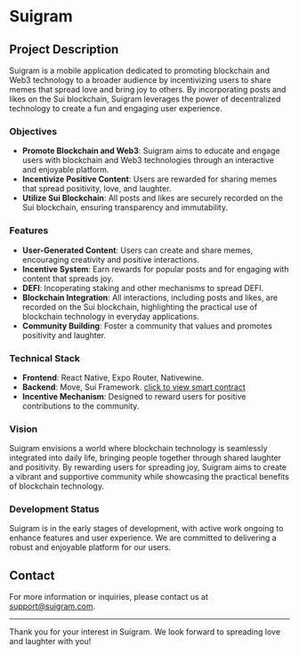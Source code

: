 # Suigram

## Project Description

Suigram is a mobile application dedicated to promoting blockchain and Web3 technology to a broader audience by incentivizing users to share memes that spread love and bring joy to others. By incorporating posts and likes on the Sui blockchain, Suigram leverages the power of decentralized technology to create a fun and engaging user experience.

### Objectives

- **Promote Blockchain and Web3**: Suigram aims to educate and engage users with blockchain and Web3 technologies through an interactive and enjoyable platform.
- **Incentivize Positive Content**: Users are rewarded for sharing memes that spread positivity, love, and laughter.
- **Utilize Sui Blockchain**: All posts and likes are securely recorded on the Sui blockchain, ensuring transparency and immutability.

### Features

- **User-Generated Content**: Users can create and share memes, encouraging creativity and positive interactions.
- **Incentive System**: Earn rewards for popular posts and for engaging with content that spreads joy.
- **DEFI**: Incoperating staking and other mechanisms to spread DEFI.
- **Blockchain Integration**: All interactions, including posts and likes, are recorded on the Sui blockchain, highlighting the practical use of blockchain technology in everyday applications.
- **Community Building**: Foster a community that values and promotes positivity and laughter.

### Technical Stack

- **Frontend**: React Native, Expo Router, Nativewine.
- **Backend**: Move, Sui Framework. [click to view smart contract](https://github.com/Ovodo/suigram_smart_contract)
- **Incentive Mechanism**: Designed to reward users for positive contributions to the community.

### Vision

Suigram envisions a world where blockchain technology is seamlessly integrated into daily life, bringing people together through shared laughter and positivity. By rewarding users for spreading joy, Suigram aims to create a vibrant and supportive community while showcasing the practical benefits of blockchain technology.

### Development Status

Suigram is in the early stages of development, with active work ongoing to enhance features and user experience. We are committed to delivering a robust and enjoyable platform for our users.

## Contact

For more information or inquiries, please contact us at [support@suigram.com](mailto:ovodo@tricode.pro).

---

Thank you for your interest in Suigram. We look forward to spreading love and laughter with you!
